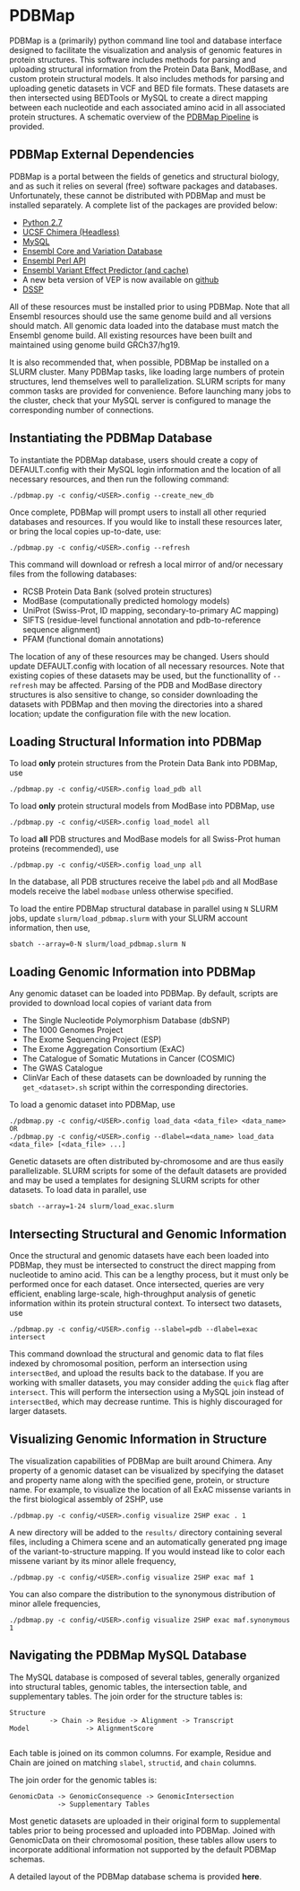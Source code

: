 # PDBMap

PDBMap is a (primarily) python command line tool and database interface designed to facilitate the visualization and analysis of genomic features in protein structures. This software includes methods for parsing and uploading structural information from the Protein Data Bank, ModBase, and custom protein structural models. It also includes methods for parsing and uploading genetic datasets in VCF and BED file formats. These datasets are then intersected using BEDTools or MySQL to create a direct mapping between each nucleotide and each associated amino acid in all associated protein structures. A schematic overview of the [PDBMap Pipeline](./docs/PDBMapPipeline.png) is provided.

## PDBMap External Dependencies

PDBMap is a portal between the fields of genetics and structural biology, and as such it relies on several (free) software packages and databases. Unfortunately, these cannot be distributed with PDBMap and must be installed separately. A complete list of the packages are provided below:

* [Python 2.7](https://www.python.org/downloads/)
* [UCSF Chimera (Headless)](https://www.cgl.ucsf.edu/chimera/cgi-bin/secure/chimera-get.py?file=alpha/chimera-alpha-linux_x86_64_osmesa.bin)
* [MySQL](https://dev.mysql.com/downloads/os-linux.html)
* [Ensembl Core and Variation Database](http://www.ensembl.org/info/docs/webcode/mirror/install/ensembl-data.html)
* [Ensembl Perl API](http://www.ensembl.org/info/docs/api/api_git.html)
* [Ensembl Variant Effect Predictor (and cache)](https://github.com/Ensembl/ensembl-tools/tree/release/87/scripts)
 * A new beta version of VEP is now available on [github](https://github.com/Ensembl/ensembl-vep)
* [DSSP](http://swift.cmbi.ru.nl/gv/dssp/)

All of these resources must be installed prior to using PDBMap. Note that all Ensembl resources should use the same genome build and all versions should match. All genomic data loaded into the database must match the Ensembl genome build. All existing resources have been built and maintained using genome build GRCh37/hg19.

It is also recommended that, when possible, PDBMap be installed on a SLURM cluster. Many PDBMap tasks, like loading large numbers of protein structures, lend themselves well to parallelization. SLURM scripts for many common tasks are provided for convenience. Before launching many jobs to the cluster, check that your MySQL server is configured to manage the corresponding number of connections.

## Instantiating the PDBMap Database

To instantiate the PDBMap database, users should create a copy of DEFAULT.config with their MySQL login information and the location of all necessary resources, and then run the following command:
```
./pdbmap.py -c config/<USER>.config --create_new_db
```

Once complete, PDBMap will prompt users to install all other requried databases and resources. If you would like to install these resources later, or bring the local copies up-to-date, use:
```
./pdbmap.py -c config/<USER>.config --refresh
```
This command will download or refresh a local mirror of and/or necessary files from the following databases:
* RCSB Protein Data Bank (solved protein structures)
* ModBase (computationally predicted homology models)
* UniProt (Swiss-Prot, ID mapping, secondary-to-primary AC mapping)
* SIFTS (residue-level functional annotation and pdb-to-reference sequence alignment)
* PFAM (functional domain annotations)

The location of any of these resources may be changed. Users should update DEFAULT.config with location of all necessary resources. Note that existing copies of these datasets may be used, but the functionallity of `--refresh` may be affected. Parsing of the PDB and ModBase directory structures is also sensitive to change, so consider downloading the datasets with PDBMap and then moving the directories into a shared location; update the configuration file with the new location.

## Loading Structural Information into PDBMap
To load **only** protein structures from the Protein Data Bank into PDBMap, use
```
./pdbmap.py -c config/<USER>.config load_pdb all
```
To load **only** protein structural models from ModBase into PDBMap, use
```
./pdbmap.py -c config/<USER>.config load_model all
```
To load **all** PDB structures and ModBase models for all Swiss-Prot human proteins (recommended), use
```
./pdbmap.py -c config/<USER>.config load_unp all
```
In the database, all PDB structures receive the label `pdb` and all ModBase models receive the label `modbase` unless otherwise specified.

To load the entire PDBMap structural database in parallel using `N` SLURM jobs, update `slurm/load_pdbmap.slurm` with your SLURM account information, then use,
```
sbatch --array=0-N slurm/load_pdbmap.slurm N
```

## Loading Genomic Information into PDBMap
Any genomic dataset can be loaded into PDBMap. By default, scripts are provided to download local copies of variant data from
* The Single Nucleotide Polymorphism Database (dbSNP)
* The 1000 Genomes Project
* The Exome Sequencing Project (ESP)
* The Exome Aggregation Consortium (ExAC)
* The Catalogue of Somatic Mutations in Cancer (COSMIC)
* The GWAS Catalogue
* ClinVar
Each of these datasets can be downloaded by running the `get_<dataset>.sh` script within the corresponding directories.

To load a genomic dataset into PDBMap, use
```
./pdbmap.py -c config/<USER>.config load_data <data_file> <data_name>
OR
./pdbmap.py -c config/<USER>.config --dlabel=<data_name> load_data <data_file> [<data_file> ...]
```
Genetic datasets are often distributed by-chromosome and are thus easily parallelizable. SLURM scripts for some of the default datasets are provided and may be used a templates for designing SLURM scripts for other datasets. To load data in parallel, use
```
sbatch --array=1-24 slurm/load_exac.slurm 
```

## Intersecting Structural and Genomic Information
Once the structural and genomic datasets have each been loaded into PDBMap, they must be intersected to construct the direct mapping from nucleotide to amino acid. This can be a lengthy process, but it must only be performed once for each dataset. Once intersected, queries are very efficient, enabling large-scale, high-throughput analysis of genetic information within its protein structural context. To intersect two datasets, use
```
./pdbmap.py -c config/<USER>.config --slabel=pdb --dlabel=exac intersect
```
This command download the structural and genomic data to flat files indexed by chromosomal position, perform an intersection using `intersectBed`, and upload the results back to the database. If you are working with smaller datasets, you may consider adding the `quick` flag after `intersect`. This will perform the intersection using a MySQL join instead of `intersectBed`, which may decrease runtime. This is highly discouraged for larger datasets.

## Visualizing Genomic Information in Structure
The visualization capabilities of PDBMap are built around Chimera. Any property of a genomic dataset can be visualized by specifying the dataset and property name along with the specified gene, protein, or structure name. For example, to visualize the location of all ExAC missense variants in the first biological assembly of 2SHP, use
```
./pdbmap.py -c config/<USER>.config visualize 2SHP exac . 1
```
A new directory will be added to the `results/` directory containing several files, including a Chimera scene and an automatically generated png image of the variant-to-structure mapping. If you would instead like to color each missene variant by its minor allele frequency, 
```
./pdbmap.py -c config/<USER>.config visualize 2SHP exac maf 1
```
You can also compare the distribution to the synonymous distribution of minor allele frequencies,
```
./pdbmap.py -c config/<USER>.config visualize 2SHP exac maf.synonymous 1
```

## Navigating the PDBMap MySQL Database
The MySQL database is composed of several tables, generally organized into structural tables, genomic tables, the intersection table, and supplementary tables. 
The join order for the structure tables is:
```
Structure
          -> Chain -> Residue -> Alignment -> Transcript
Model              -> AlignmentScore
                 
```
Each table is joined on its common columns. For example, Residue and Chain are joined on matching `slabel`, `structid`, and `chain` columns.

The join order for the genomic tables is:
```
GenomicData -> GenomicConsequence -> GenomicIntersection
            -> Supplementary Tables
```
Most genetic datasets are uploaded in their original form to supplemental tables prior to being processed and uploaded into PDBMap. Joined with GenomicData on their chromosomal position, these tables allow users to incorporate additional information not supported by the default PDBMap schemas.

A detailed layout of the PDBMap database schema is provided **here**.
